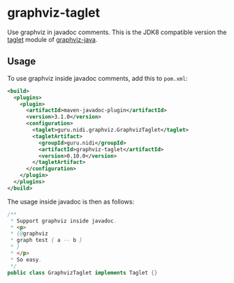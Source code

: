 # graphviz-taglet
Use graphviz in javadoc comments.
This is the JDK8 compatible version the [taglet](https://github.com/nidi3/graphviz-java/tree/master/graphviz-taglet)
module of [graphviz-java](https://github.com/nidi3/graphviz-java).

## Usage
To use graphviz inside javadoc comments, add this to `pom.xml`:
```xml
<build>
  <plugins>
    <plugin>
      <artifactId>maven-javadoc-plugin</artifactId>
      <version>3.1.0</version>
      <configuration>
        <taglet>guru.nidi.graphviz.GraphvizTaglet</taglet>
        <tagletArtifact>
          <groupId>guru.nidi</groupId>
          <artifactId>graphviz-taglet</artifactId>
          <version>0.10.0</version>
        </tagletArtifact>
      </configuration>
    </plugin>
  </plugins>
</build>
```

The usage inside javadoc is then as follows:
```java
/**
 * Support graphviz inside javadoc.
 * <p>
 * {@graphviz
 * graph test { a -- b }
 * }
 * </p>
 * So easy.
 */
public class GraphvizTaglet implements Taglet {}
```

